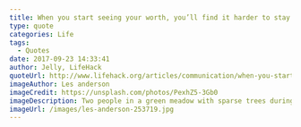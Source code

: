 ```yaml
---
title: When you start seeing your worth, you’ll find it harder to stay around people who don’t.
type: quote
categories: Life
tags:
  - Quotes
date: 2017-09-23 14:33:41
author: Jelly, LifeHack
quoteUrl: http://www.lifehack.org/articles/communication/when-you-start-seeing-your-worth-youll-find-harder.html
imageAuthor: Les anderson
imageCredit: https://unsplash.com/photos/PexhZ5-3Gb0
imageDescription: Two people in a green meadow with sparse trees during sunset
imageUrl: /images/les-anderson-253719.jpg
---
```

